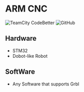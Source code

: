 # ARM CNC

![TeamCity CodeBetter](https://img.shields.io/teamcity/codebetter/bt428.svg) ![GitHub](https://img.shields.io/github/license/mashape/apistatus.svg)


## Hardware

* STM32
* Dobot-like Robot

## SoftWare

* Any Software that supports Grbl